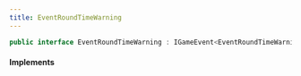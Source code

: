 ```yaml
---
title: EventRoundTimeWarning
---
```


```csharp
public interface EventRoundTimeWarning : IGameEvent<EventRoundTimeWarning>
```

#### Implements

